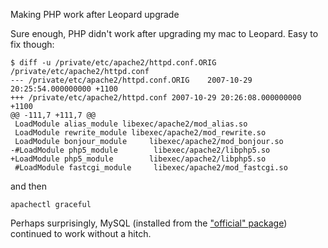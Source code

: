 Making PHP work after Leopard upgrade

Sure enough, PHP didn't work after upgrading my mac to Leopard. Easy
to fix though:

    $ diff -u /private/etc/apache2/httpd.conf.ORIG /private/etc/apache2/httpd.conf
    --- /private/etc/apache2/httpd.conf.ORIG	2007-10-29 20:25:54.000000000 +1100
    +++ /private/etc/apache2/httpd.conf	2007-10-29 20:26:08.000000000 +1100
    @@ -111,7 +111,7 @@
     LoadModule alias_module libexec/apache2/mod_alias.so
     LoadModule rewrite_module libexec/apache2/mod_rewrite.so
     LoadModule bonjour_module     libexec/apache2/mod_bonjour.so
    -#LoadModule php5_module        libexec/apache2/libphp5.so
    +LoadModule php5_module        libexec/apache2/libphp5.so
     #LoadModule fastcgi_module     libexec/apache2/mod_fastcgi.so

and then 

    apachectl graceful

Perhaps surprisingly, MySQL (installed from the ["official"
package][1]) continued to work without a hitch.

[1]: http://dev.mysql.com/downloads/mysql/5.0.html#macosx-dmg
